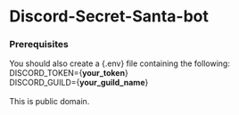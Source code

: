 # Discord-Secret-Santa-bot
### Prerequisites
You should also create a {.env} file containing the following:
<br/>
DISCORD_TOKEN={**your_token**}
<br/>
DISCORD_GUILD={**your_guild_name**}<br/>
<br/>
This is public domain.
